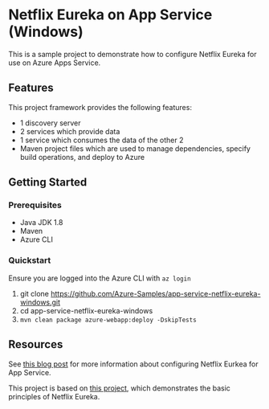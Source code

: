 # Netflix Eureka on App Service (Windows)

This is a sample project to demonstrate how to configure Netflix Eureka for use on Azure Apps Service.

## Features

This project framework provides the following features:

* 1 discovery server
* 2 services which provide data
* 1 service which consumes the data of the other 2
* Maven project files which are used to manage dependencies, specify build operations, and deploy to Azure

## Getting Started

### Prerequisites

* Java JDK 1.8
* Maven
* Azure CLI

### Quickstart

Ensure you are logged into the Azure CLI with `az login`

1. git clone <https://github.com/Azure-Samples/app-service-netflix-eureka-windows.git>
2. cd app-service-netflix-eureka-windows
3. `mvn clean package azure-webapp:deploy -DskipTests`

## Resources

See [this blog post](https://azure.github.io/AppService/2020/08/04/Netflix-Eureka-On-Apps-Service-Windows.html) for more information about configuring Netflix Eurkea for App Service.

This project is based on [this project](https://github.com/koushikkothagal/spring-boot-microservices-workshop), which demonstrates the basic principles of Netflix Eureka.

